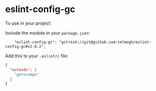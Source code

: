 # eslint-config-gc

To use in your project:

Include the module in your `package.json`:

```
    "eslint-config-gc": "git+ssh://git@github.com:telmogh/eslint-config-gc#v1.0.2",
```

Add this to your `.eslintrc` file:

```json
{
  "extends": [
    "gerocampo"
  ]
}
```
